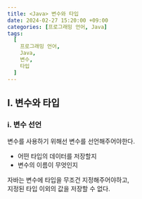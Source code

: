 ```yaml
---
title: <Java> 변수와 타입
date: 2024-02-27 15:20:00 +09:00
categories: [프로그래밍 언어, Java]
tags:
  [
    프로그래밍 언어,
    Java,
    변수,
    타입
  ]
---
```


## Ⅰ. 변수와 타입

### ⅰ. 변수 선언

변수를 사용하기 위해선 변수를 선언해주어야한다.
- 어떤 타입의 데이터를 저장할지
- 변수의 이름이 무엇인지

자바는 변수에 타입을 무조건 지정해주어야하고,  
지정된 타입 이외의 값을 저장할 수 없다.

```java
```